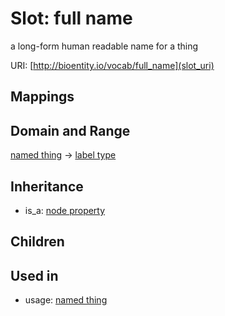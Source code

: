 # Slot: full name


a long-form human readable name for a thing

URI: [http://bioentity.io/vocab/full_name](slot_uri)
## Mappings

## Domain and Range

[named thing](NamedThing.md) -> [label type](LabelType.md)
## Inheritance

 *  is_a: [node property](node_property.md)
## Children

## Used in

 *  usage: [named thing](NamedThing.md)
